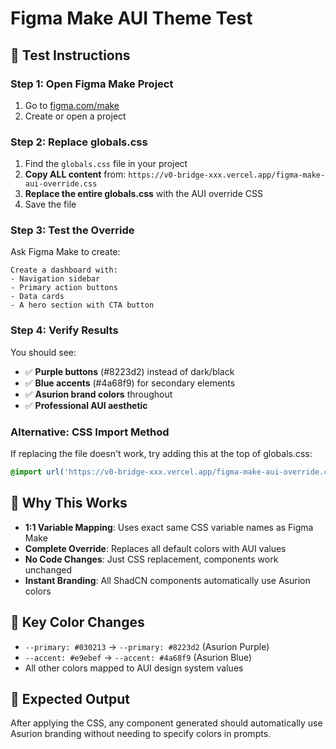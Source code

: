 # Figma Make AUI Theme Test

## 🎯 Test Instructions

### Step 1: Open Figma Make Project
1. Go to [figma.com/make](https://figma.com/make)
2. Create or open a project

### Step 2: Replace globals.css
1. Find the `globals.css` file in your project
2. **Copy ALL content** from: `https://v0-bridge-xxx.vercel.app/figma-make-aui-override.css`
3. **Replace the entire globals.css** with the AUI override CSS
4. Save the file

### Step 3: Test the Override
Ask Figma Make to create:
```
Create a dashboard with:
- Navigation sidebar
- Primary action buttons
- Data cards
- A hero section with CTA button
```

### Step 4: Verify Results
You should see:
- ✅ **Purple buttons** (#8223d2) instead of dark/black
- ✅ **Blue accents** (#4a68f9) for secondary elements
- ✅ **Asurion brand colors** throughout
- ✅ **Professional AUI aesthetic**

### Alternative: CSS Import Method
If replacing the file doesn't work, try adding this at the top of globals.css:
```css
@import url('https://v0-bridge-xxx.vercel.app/figma-make-aui-override.css');
```

## 🚀 Why This Works
- **1:1 Variable Mapping**: Uses exact same CSS variable names as Figma Make
- **Complete Override**: Replaces all default colors with AUI values
- **No Code Changes**: Just CSS replacement, components work unchanged
- **Instant Branding**: All ShadCN components automatically use Asurion colors

## 🎨 Key Color Changes
- `--primary: #030213` → `--primary: #8223d2` (Asurion Purple)
- `--accent: #e9ebef` → `--accent: #4a68f9` (Asurion Blue)  
- All other colors mapped to AUI design system values

## 🧪 Expected Output
After applying the CSS, any component generated should automatically use Asurion branding without needing to specify colors in prompts.